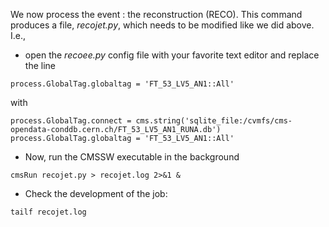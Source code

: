 
We now process the event : the reconstruction (RECO).  This command produces a file, *recojet.py*, which needs to be modified
like we did above.  I.e.,

- open the *recoee.py* config file with your favorite text editor and replace the line

```
process.GlobalTag.globaltag = 'FT_53_LV5_AN1::All'
```

with

```
process.GlobalTag.connect = cms.string('sqlite_file:/cvmfs/cms-opendata-conddb.cern.ch/FT_53_LV5_AN1_RUNA.db')
process.GlobalTag.globaltag = 'FT_53_LV5_AN1::All'
```

- Now, run the CMSSW executable in the background

```
cmsRun recojet.py > recojet.log 2>&1 &
``` 

- Check the development of the job:

```
tailf recojet.log
```

